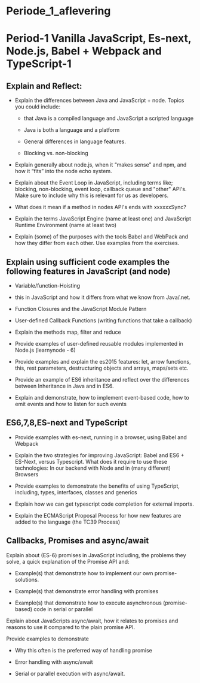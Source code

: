 # Periode_1_aflevering

# Period-1 Vanilla JavaScript, Es-next, Node.js, Babel + Webpack and TypeScript-1

## Explain and Reflect:
- Explain the differences between Java and JavaScript + node. Topics you could include:

  - that Java is a compiled language and JavaScript a scripted language

  -  Java is both a language and a platform

  - General differences in language features.

  - Blocking vs. non-blocking

- Explain generally about node.js, when it “makes sense” and npm, and how it “fits” into the node echo system.

- Explain about the Event Loop in JavaScript, including terms like; blocking, non-blocking, event loop, callback queue and "other" API's. Make sure to include why this is relevant for us as developers.

- What does it mean if a method in nodes API's ends with xxxxxxSync?

- Explain the terms JavaScript Engine (name at least one) and JavaScript Runtime Environment (name at least two)

- Explain (some) of the purposes with the tools Babel and WebPack and how they differ from each other. Use examples from the exercises.

## Explain using sufficient code examples the following features in JavaScript (and node)

- Variable/function-Hoisting

- this in JavaScript and how it differs from what we know from Java/.net.

- Function Closures and the JavaScript Module Pattern

- User-defined Callback Functions (writing functions that take a callback)

- Explain the methods map, filter and reduce

- Provide examples of user-defined reusable modules implemented in Node.js (learnynode - 6)

- Provide examples and explain the es2015 features: let, arrow functions, this, rest parameters, destructuring objects and arrays,   maps/sets etc.

- Provide an example of ES6 inheritance and reflect over the differences between Inheritance in Java and in ES6.

- Explain and demonstrate, how to implement event-based code, how to emit events and how to listen for such events

## ES6,7,8,ES-next and TypeScript

- Provide examples with es-next, running in a browser, using Babel and Webpack

- Explain the two strategies for improving JavaScript: Babel and ES6 + ES-Next, versus Typescript. What does it require to use these technologies: In our backend with Node and in (many different) Browsers

- Provide examples to demonstrate the benefits of using TypeScript, including, types, interfaces, classes and generics

- Explain how we can get typescript code completion for external imports.

- Explain the ECMAScript Proposal Process for how new features are added to the language (the TC39 Process)

## Callbacks, Promises and async/await
Explain about (ES-6) promises in JavaScript including, the problems they solve, a quick explanation of the Promise API and:

- Example(s) that demonstrate how to implement our own promise-solutions.

- Example(s) that demonstrate error handling with promises

- Example(s) that demonstrate how to execute asynchronous (promise-based) code in serial or parallel

Explain about JavaScripts async/await, how it relates to promises and reasons to use it compared to the plain promise API.

Provide examples to demonstrate
- Why this often is the preferred way of handling promise
  
-  Error handling with async/await
  
- Serial or parallel execution with async/await.
